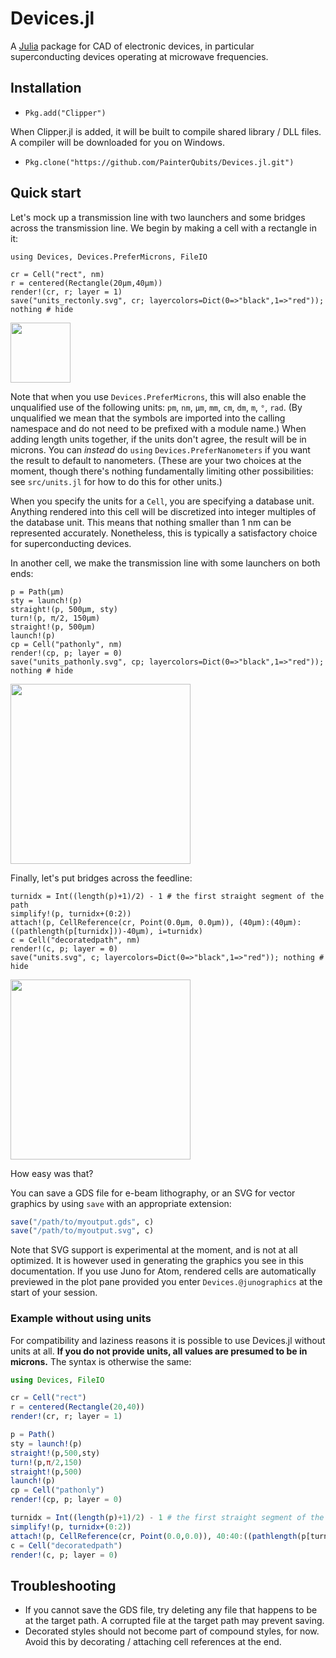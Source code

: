 # Devices.jl

A [Julia](http://julialang.org) package for CAD of electronic devices, in particular
superconducting devices operating at microwave frequencies.

## Installation

+ `Pkg.add("Clipper")`

When Clipper.jl is added, it will be built to compile shared library / DLL files. A
compiler will be downloaded for you on Windows.

+ `Pkg.clone("https://github.com/PainterQubits/Devices.jl.git")`

## Quick start

Let's mock up a transmission line with two launchers and some bridges across the
transmission line. We begin by making a cell with a rectangle in it:

```@example 1
using Devices, Devices.PreferMicrons, FileIO

cr = Cell("rect", nm)
r = centered(Rectangle(20μm,40μm))
render!(cr, r; layer = 1)
save("units_rectonly.svg", cr; layercolors=Dict(0=>"black",1=>"red")); nothing # hide
```
<img src="units_rectonly.svg" style="width:1in;"/>

Note that when you use `Devices.PreferMicrons`, this will also enable the unqualified use
of the following units: `pm`, `nm`, `μm`, `mm`, `cm`, `dm`, `m`, `°`, `rad`. (By unqualified
we mean that the symbols are imported into the calling namespace and do not need to be
prefixed with a module name.) When adding length units together, if the units don't agree,
the result will be in microns. You can *instead* do `using` `Devices.PreferNanometers` if you
want the result to default to nanometers. (These are your two choices at the moment, though
there's nothing fundamentally limiting other possibilities: see `src/units.jl` for how to do
this for other units.)

When you specify the units for a `Cell`, you are specifying a database unit. Anything
rendered into this cell will be discretized into integer multiples of the database unit.
This means that nothing smaller than 1 nm can be represented accurately. Nonetheless,
this is typically a satisfactory choice for superconducting devices.

In another cell, we make the transmission line with some launchers on both ends:

```@example 1
p = Path(μm)
sty = launch!(p)
straight!(p, 500μm, sty)
turn!(p, π/2, 150μm)
straight!(p, 500μm)
launch!(p)
cp = Cell("pathonly", nm)
render!(cp, p; layer = 0)
save("units_pathonly.svg", cp; layercolors=Dict(0=>"black",1=>"red")); nothing # hide
```
<img src="units_pathonly.svg" style="width: 3in;"/>

Finally, let's put bridges across the feedline:

```@example 1
turnidx = Int((length(p)+1)/2) - 1 # the first straight segment of the path
simplify!(p, turnidx+(0:2))
attach!(p, CellReference(cr, Point(0.0μm, 0.0μm)), (40μm):(40μm):((pathlength(p[turnidx]))-40μm), i=turnidx)
c = Cell("decoratedpath", nm)
render!(c, p; layer = 0)
save("units.svg", c; layercolors=Dict(0=>"black",1=>"red")); nothing # hide
```
<img src="units.svg" style="width: 3in;"/>

How easy was that?

You can save a GDS file for e-beam lithography, or an SVG for vector graphics by using
`save` with an appropriate extension:

```jl
save("/path/to/myoutput.gds", c)
save("/path/to/myoutput.svg", c)
```

Note that SVG support is experimental at the moment, and is not at all optimized. It is
however used in generating the graphics you see in this documentation. If you use Juno
for Atom, rendered cells are automatically previewed in the plot pane provided you enter
`Devices.@junographics` at the start of your session.

### Example without using units

For compatibility and laziness reasons it is possible to use Devices.jl without units at
all. **If you do not provide units, all values are presumed to be in microns.** The syntax
is otherwise the same:

```jl
using Devices, FileIO

cr = Cell("rect")
r = centered(Rectangle(20,40))
render!(cr, r; layer = 1)

p = Path()
sty = launch!(p)
straight!(p,500,sty)
turn!(p,π/2,150)
straight!(p,500)
launch!(p)
cp = Cell("pathonly")
render!(cp, p; layer = 0)

turnidx = Int((length(p)+1)/2) - 1 # the first straight segment of the path
simplify!(p, turnidx+(0:2))
attach!(p, CellReference(cr, Point(0.0,0.0)), 40:40:((pathlength(p[turnidx]))-40), i=turnidx)
c = Cell("decoratedpath")
render!(c, p; layer = 0)
```

## Troubleshooting

- If you cannot save the GDS file, try deleting any file that happens to be
  at the target path. A corrupted file at the target path may prevent saving.
- Decorated styles should not become part of compound styles, for now. Avoid
  this by decorating / attaching cell references at the end.
